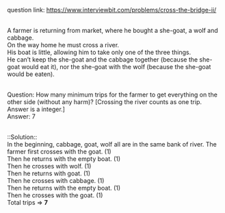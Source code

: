 question link: https://www.interviewbit.com/problems/cross-the-bridge-ii/<br><br>

A farmer is returning from market, where he bought a she-goat, a wolf and cabbage.<br>
On the way home he must cross a river.<br>
His boat is little, allowing him to take only one of the three things.<br>
He can’t keep the she-goat and the cabbage together (because the she-goat would eat it), nor the she-goat with the wolf (because the she-goat would be eaten).<br><br>

Question: How many minimum trips for the farmer to get everything on the other side (without any harm)? [Crossing the river counts as one trip. Answer is a integer.]<br>
Answer: 7<br><br>

::Solution::<br>
In the beginning, cabbage, goat, wolf all are in the same bank of river.
The farmer first crosses with the goat. (1)<br>
Then he returns with the empty boat. (1)<br>
Then he crosses with wolf. (1)<br>
Then he returns with goat. (1)<br>
Then he crosses with cabbage. (1)<br>
Then he returns with the empty boat. (1)<br>
Then he crosses with the goat. (1)<br>
Total trips => **7**
